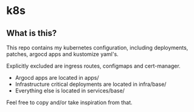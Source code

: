 # k8s

## What is this?

This repo contains my kubernetes configuration, including deployments, patches, argocd apps and kustomize yaml's.

Explicitly excluded are ingress routes, configmaps and cert-manager.

- Argocd apps are located in apps/
- Infrastructure critical deployments are located in infra/base/
- Everything else is located in services/base/



Feel free to copy and/or take inspiration from that.
